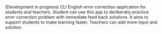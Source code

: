 (Development in progress)
CLI English error correction application for students and teachers.
Student can use this app to deriberatly practice error correction problem with immediate feed back solutions.
It aims to support students to make learning faster.
Teachers can add more input and solution.
